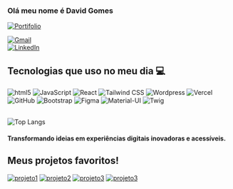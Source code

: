 ### Olá meu nome é David Gomes

[![Portifolio](https://img.shields.io/website-david-down-purple-pink/https/portfolio-lac-nu-36.vercel.app.svg)](https://portfolio-lac-nu-36.vercel.app/)

<a href="mailto:davidgomes1194@gmail.com">
  <img align="center" alt="Gmail" src="https://img.shields.io/badge/Gmail-D14836?style=for-the-badge&logo=gmail&logoColor=white" />
</a>
<br/>
<!-- [![Instagram](https://img.shields.io/badge/Instagram-E4405F?style=for-the-badge&logo=instagram&logoColor=white)](https://www.instagram.com/victtoria_correia?igsh=MWhxZWN6Z2U3MHVvNg%3D%3D&utm_source=qr) -->
<a href="https://www.linkedin.com/in/david-gomes-b219b4210" target="_blank" rel="noopener noreferrer">
  <img align="center" alt="LinkedIn" src="https://img.shields.io/badge/LinkedIn-0077B5?style=for-the-badge&logo=linkedin&logoColor=white" />
</a>


## Tecnologias que uso no meu dia 💻

<div>
    <img align="center" alt="html5" src="https://img.shields.io/badge/HTML5-E34F26?style=for-the-badge&logo=html5&logoColor=white"/>
    <img align="center" alt="JavaScript" src="https://img.shields.io/badge/JavaScript-323330?style=for-the-badge&logo=javascript&logoColor=F7DF1E"/>
    <img align="center" alt="React" src="https://img.shields.io/badge/React-20232A?style=for-the-badge&logo=react&logoColor=61DAFB"/>
    <img align="center" alt="Tailwind CSS" src="https://img.shields.io/badge/Tailwind_CSS-38B2AC?style=for-the-badge&logo=tailwind-css&logoColor=white"/>
    <img align="center" alt="Wordpress" src="https://img.shields.io/badge/Wordpress-21759B?style=for-the-badge&logo=wordpress&logoColor=white"/>
    <img align="center" alt="Vercel" src="https://img.shields.io/badge/Vercel-000000?style=for-the-badge&logo=vercel&logoColor=white"/>
    <img align="center" alt="GitHub" src="https://img.shields.io/badge/GitHub-100000?style=for-the-badge&logo=github&logoColor=white"/>
    <img align="center" alt="Bootstrap" src="https://img.shields.io/badge/Bootstrap-563D7C?style=for-the-badge&logo=bootstrap&logoColor=white"/>
    <img align="center" alt="Figma" src="https://img.shields.io/badge/Figma-F24E1E?style=for-the-badge&logo=figma&logoColor=white"/>
    <img align="center" alt="Material-UI" src="https://img.shields.io/badge/Material--UI-0081CB?style=for-the-badge&logo=material-ui&logoColor=white"/>
    <img align="center" alt="Twig" src="https://img.shields.io/badge/Twig-339933?style=for-the-badge&logo=twig&logoColor=white"/>
</div>


<br>

![Top Langs](https://github-readme-stats.vercel.app/api/top-langs/?username=DavidGomesL&layout=compact)

#### Transformando ideias em experiências digitais inovadoras e acessíveis.

## Meus projetos favoritos!

[![projeto1](https://img.shields.io/badge/casamaze-000000?style=for-the-badge&logo=About.me&logoColor=red)](https://www.casamaze.com.br/) 
[![projeto2](https://img.shields.io/badge/muyguapa-FF69B4?style=for-the-badge&logo=About.me&logoColor=black)](https://www.muyguapa.com.br/)
[![projeto3](https://img.shields.io/badge/isgm-00?style=for-the-badge&logo=About.me&logoColor=black)](http://isgm.com.br/)
[![projeto3](https://img.shields.io/badge/levitatech-1E90FF?style=for-the-badge&logo=About.me&logoColor=black)](https://levitatech.com.br/)
